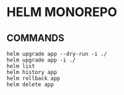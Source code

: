 # HELM MONOREPO

## COMMANDS

```
helm upgrade app --dry-run -i ./
helm upgrade app -i ./
helm list
helm history app
helm rollback app
helm delete app
```

